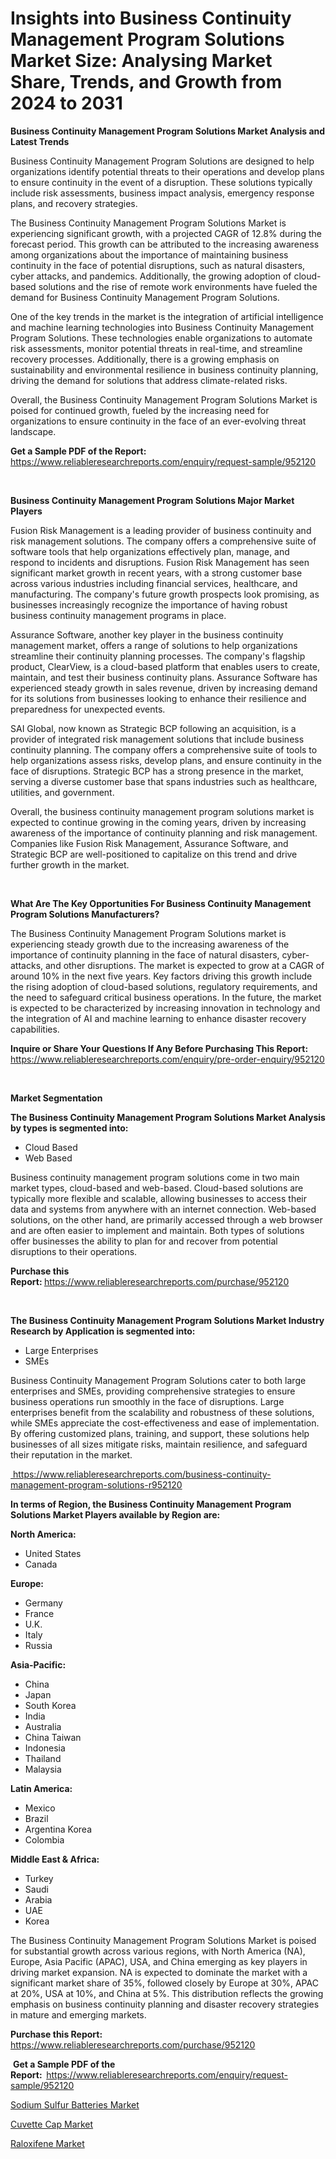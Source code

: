 <p><h1>Insights into Business Continuity Management Program Solutions Market Size: Analysing Market Share, Trends, and Growth from 2024 to 2031</h1></p><p><strong>Business Continuity Management Program Solutions Market Analysis and Latest Trends</strong></p>
<p><p>Business Continuity Management Program Solutions are designed to help organizations identify potential threats to their operations and develop plans to ensure continuity in the event of a disruption. These solutions typically include risk assessments, business impact analysis, emergency response plans, and recovery strategies.</p><p>The Business Continuity Management Program Solutions Market is experiencing significant growth, with a projected CAGR of 12.8% during the forecast period. This growth can be attributed to the increasing awareness among organizations about the importance of maintaining business continuity in the face of potential disruptions, such as natural disasters, cyber attacks, and pandemics. Additionally, the growing adoption of cloud-based solutions and the rise of remote work environments have fueled the demand for Business Continuity Management Program Solutions.</p><p>One of the key trends in the market is the integration of artificial intelligence and machine learning technologies into Business Continuity Management Program Solutions. These technologies enable organizations to automate risk assessments, monitor potential threats in real-time, and streamline recovery processes. Additionally, there is a growing emphasis on sustainability and environmental resilience in business continuity planning, driving the demand for solutions that address climate-related risks.</p><p>Overall, the Business Continuity Management Program Solutions Market is poised for continued growth, fueled by the increasing need for organizations to ensure continuity in the face of an ever-evolving threat landscape.</p></p>
<p><strong>Get a Sample PDF of the Report:&nbsp;</strong> <a href="https://www.reliableresearchreports.com/enquiry/request-sample/952120">https://www.reliableresearchreports.com/enquiry/request-sample/952120</a></p>
<p>&nbsp;</p>
<p><strong>Business Continuity Management Program Solutions Major Market Players</strong></p>
<p><p>Fusion Risk Management is a leading provider of business continuity and risk management solutions. The company offers a comprehensive suite of software tools that help organizations effectively plan, manage, and respond to incidents and disruptions. Fusion Risk Management has seen significant market growth in recent years, with a strong customer base across various industries including financial services, healthcare, and manufacturing. The company's future growth prospects look promising, as businesses increasingly recognize the importance of having robust business continuity management programs in place.</p><p>Assurance Software, another key player in the business continuity management market, offers a range of solutions to help organizations streamline their continuity planning processes. The company's flagship product, ClearView, is a cloud-based platform that enables users to create, maintain, and test their business continuity plans. Assurance Software has experienced steady growth in sales revenue, driven by increasing demand for its solutions from businesses looking to enhance their resilience and preparedness for unexpected events.</p><p>SAI Global, now known as Strategic BCP following an acquisition, is a provider of integrated risk management solutions that include business continuity planning. The company offers a comprehensive suite of tools to help organizations assess risks, develop plans, and ensure continuity in the face of disruptions. Strategic BCP has a strong presence in the market, serving a diverse customer base that spans industries such as healthcare, utilities, and government.</p><p>Overall, the business continuity management program solutions market is expected to continue growing in the coming years, driven by increasing awareness of the importance of continuity planning and risk management. Companies like Fusion Risk Management, Assurance Software, and Strategic BCP are well-positioned to capitalize on this trend and drive further growth in the market.</p></p>
<p>&nbsp;</p>
<p><strong>What Are The Key Opportunities For Business Continuity Management Program Solutions Manufacturers?</strong></p>
<p><p>The Business Continuity Management Program Solutions market is experiencing steady growth due to the increasing awareness of the importance of continuity planning in the face of natural disasters, cyber-attacks, and other disruptions. The market is expected to grow at a CAGR of around 10% in the next five years. Key factors driving this growth include the rising adoption of cloud-based solutions, regulatory requirements, and the need to safeguard critical business operations. In the future, the market is expected to be characterized by increasing innovation in technology and the integration of AI and machine learning to enhance disaster recovery capabilities.</p></p>
<p><strong>Inquire or Share Your Questions If Any Before Purchasing This Report:</strong> <a href="https://www.reliableresearchreports.com/enquiry/pre-order-enquiry/952120">https://www.reliableresearchreports.com/enquiry/pre-order-enquiry/952120</a></p>
<p>&nbsp;</p>
<p><strong>Market Segmentation</strong></p>
<p><strong>The Business Continuity Management Program Solutions Market Analysis by types is segmented into:</strong></p>
<p><ul><li>Cloud Based</li><li>Web Based</li></ul></p>
<p><p>Business continuity management program solutions come in two main market types, cloud-based and web-based. Cloud-based solutions are typically more flexible and scalable, allowing businesses to access their data and systems from anywhere with an internet connection. Web-based solutions, on the other hand, are primarily accessed through a web browser and are often easier to implement and maintain. Both types of solutions offer businesses the ability to plan for and recover from potential disruptions to their operations.</p></p>
<p><strong>Purchase this Report:&nbsp;</strong><a href="https://www.reliableresearchreports.com/purchase/952120">https://www.reliableresearchreports.com/purchase/952120</a></p>
<p>&nbsp;</p>
<p><strong>The Business Continuity Management Program Solutions Market Industry Research by Application is segmented into:</strong></p>
<p><ul><li>Large Enterprises</li><li>SMEs</li></ul></p>
<p><p>Business Continuity Management Program Solutions cater to both large enterprises and SMEs, providing comprehensive strategies to ensure business operations run smoothly in the face of disruptions. Large enterprises benefit from the scalability and robustness of these solutions, while SMEs appreciate the cost-effectiveness and ease of implementation. By offering customized plans, training, and support, these solutions help businesses of all sizes mitigate risks, maintain resilience, and safeguard their reputation in the market.</p></p>
<p><a href="https://www.reliableresearchreports.com/business-continuity-management-program-solutions-r952120">&nbsp;https://www.reliableresearchreports.com/business-continuity-management-program-solutions-r952120</a></p>
<p><strong>In terms of Region, the Business Continuity Management Program Solutions Market Players available by Region are:</strong></p>
<p>
    <p> <strong> North America: </strong>
        <ul>
            <li>United States</li>
            <li>Canada</li>
        </ul>
        </p> 
    <p> <strong> Europe: </strong>
        <ul>
            <li>Germany</li>
            <li>France</li>
            <li>U.K.</li>
            <li>Italy</li>
            <li>Russia</li>
        </ul>
        </p> 
    <p> <strong> Asia-Pacific: </strong>
        <ul>
            <li>China</li>
            <li>Japan</li>
            <li>South Korea</li>
            <li>India</li>
            <li>Australia</li>
            <li>China Taiwan</li>
            <li>Indonesia</li>
            <li>Thailand</li>
            <li>Malaysia</li>
        </ul>
        </p> 
    <p> <strong> Latin America: </strong>
        <ul>
            <li>Mexico</li>
            <li>Brazil</li>
            <li>Argentina Korea</li>
            <li>Colombia</li>
        </ul>
        </p> 
    <p> <strong> Middle East & Africa: </strong>
        <ul>
            <li>Turkey</li>
            <li>Saudi</li>
            <li>Arabia</li>
            <li>UAE</li>
            <li>Korea</li>
        </ul>
    </p>
    </p>
<p><p>The Business Continuity Management Program Solutions Market is poised for substantial growth across various regions, with North America (NA), Europe, Asia Pacific (APAC), USA, and China emerging as key players in driving market expansion. NA is expected to dominate the market with a significant market share of 35%, followed closely by Europe at 30%, APAC at 20%, USA at 10%, and China at 5%. This distribution reflects the growing emphasis on business continuity planning and disaster recovery strategies in mature and emerging markets.</p></p>
<p><strong>Purchase this Report: </strong><a href="https://www.reliableresearchreports.com/purchase/952120">https://www.reliableresearchreports.com/purchase/952120</a></p>
<p>&nbsp;<strong>Get a Sample PDF of the Report:&nbsp;&nbsp;</strong><a href="https://www.reliableresearchreports.com/enquiry/request-sample/952120">https://www.reliableresearchreports.com/enquiry/request-sample/952120</a></p>
<p><strong></strong></p>
<p><p><a href="https://www.linkedin.com/pulse/sodium-sulfur-batteries-market-report-reveals-latest-trends-growth-jknmf?trackingId=qFsgf3oznG6FgXsX0HlxCQ%3D%3D">Sodium Sulfur Batteries Market</a></p><p><a href="https://www.linkedin.com/pulse/cuvette-cap-market-insights-cagr-trends-growth-strategies-bizapy-lhj2e?trackingId=nQir%2FVYxnHpAi3aSfXtxgQ%3D%3D">Cuvette Cap Market</a></p><p><a href="https://www.linkedin.com/pulse/analyzing-raloxifene-market-global-industry-perspective-forecast-fchqe?trackingId=xUpNKLqIwOaSzvMOSX%2B%2BSg%3D%3D">Raloxifene Market</a></p></p>